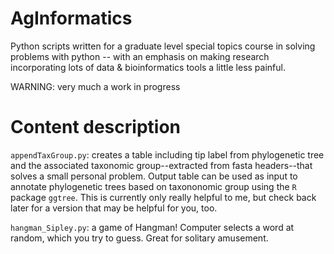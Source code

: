 # AgInformatics
Python scripts written for a graduate level special topics course in solving problems with python -- with an emphasis on making research incorporating lots of data & bioinformatics tools a little less painful. 

WARNING: very much a work in progress

# Content description
`appendTaxGroup.py`: creates a table including tip label from phylogenetic tree and the associated taxonomic group--extracted from fasta headers--that solves a small personal problem.  Output table can be used as input to annotate phylogenetic trees based on taxononomic group using the `R` package `ggtree`.  This is currently only really helpful to me, but check back later for a version that may be helpful for you, too.

`hangman_Sipley.py`: a game of Hangman!  Computer selects a word at random, which you try to guess.  Great for solitary amusement. 
